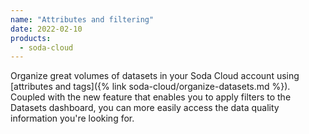 ```yaml
---
name: "Attributes and filtering"
date: 2022-02-10
products:
  - soda-cloud
---
```


Organize great volumes of datasets in your Soda Cloud account using [attributes and tags]({% link soda-cloud/organize-datasets.md %}). Coupled with the new feature that enables you to apply filters to the Datasets dashboard, you can more easily access the data quality information you're looking for.